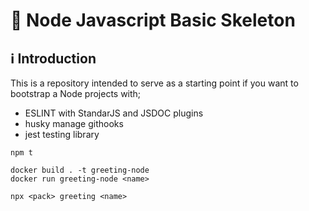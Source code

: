 # 🚀 Node Javascript Basic Skeleton

## ℹ️ Introduction

This is a repository intended to serve as a starting point if you want to bootstrap a Node projects with;

- ESLINT with StandarJS and JSDOC plugins
- husky manage githooks
- jest testing library

```
npm t
```

```
docker build . -t greeting-node
docker run greeting-node <name>
```

```
npx <pack> greeting <name>
```
